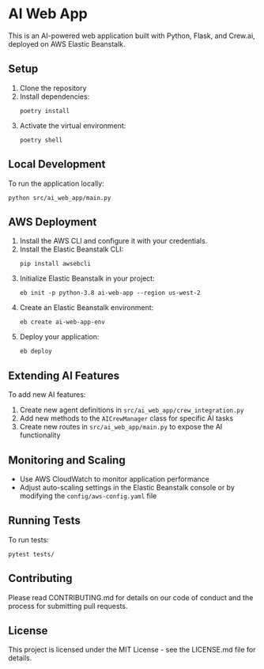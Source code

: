 # AI Web App

This is an AI-powered web application built with Python, Flask, and Crew.ai, deployed on AWS Elastic Beanstalk.

## Setup

1. Clone the repository
2. Install dependencies:
   ```
   poetry install
   ```
3. Activate the virtual environment:
   ```
   poetry shell
   ```

## Local Development

To run the application locally:

```
python src/ai_web_app/main.py
```

## AWS Deployment

1. Install the AWS CLI and configure it with your credentials.
2. Install the Elastic Beanstalk CLI:
   ```
   pip install awsebcli
   ```
3. Initialize Elastic Beanstalk in your project:
   ```
   eb init -p python-3.8 ai-web-app --region us-west-2
   ```
4. Create an Elastic Beanstalk environment:
   ```
   eb create ai-web-app-env
   ```
5. Deploy your application:
   ```
   eb deploy
   ```

## Extending AI Features

To add new AI features:

1. Create new agent definitions in `src/ai_web_app/crew_integration.py`
2. Add new methods to the `AICrewManager` class for specific AI tasks
3. Create new routes in `src/ai_web_app/main.py` to expose the AI functionality

## Monitoring and Scaling

- Use AWS CloudWatch to monitor application performance
- Adjust auto-scaling settings in the Elastic Beanstalk console or by modifying the `config/aws-config.yaml` file

## Running Tests

To run tests:

```
pytest tests/
```

## Contributing

Please read CONTRIBUTING.md for details on our code of conduct and the process for submitting pull requests.

## License

This project is licensed under the MIT License - see the LICENSE.md file for details.